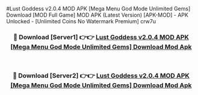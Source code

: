 #Lust Goddess v2.0.4 MOD APK [Mega Menu God Mode Unlimited Gems] Download [MOD Full Game] MOD APK (Latest Version) [APK-MOD] - APK Unlocked - [Unlimited Coins No Watermark Premium] crw7u



<div align="center">

<h3>🔴 Download [Server1] 👉👉 <a href="https://momento.my/?title=Lust_Goddess_v2.0.4_MOD_APK_[Mega_Menu_God_Mode_Unlimited_Gems]_Download">Lust Goddess v2.0.4 MOD APK [Mega Menu God Mode Unlimited Gems] Download Mod Apk</a></h3><br>

<h3>🔴 Download [Server2] 👉👉 <a href="https://momento.my/?title=Lust_Goddess_v2.0.4_MOD_APK_[Mega_Menu_God_Mode_Unlimited_Gems]_Download">Lust Goddess v2.0.4 MOD APK [Mega Menu God Mode Unlimited Gems] Download Mod Apk</a></h3>
</div>
